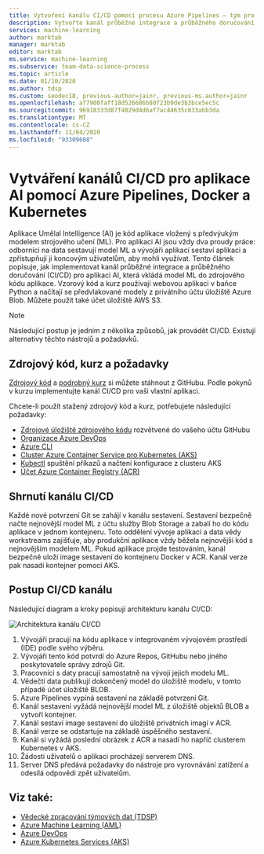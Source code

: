 ```yaml
---
title: Vytvoření kanálu CI/CD pomocí procesu Azure Pipelines – tým pro datové vědy
description: Vytvořte kanál průběžné integrace a průběžného doručování pro aplikace Umělal Intelligence (AI) pomocí Docker a Kubernetes.
services: machine-learning
author: marktab
manager: marktab
editor: marktab
ms.service: machine-learning
ms.subservice: team-data-science-process
ms.topic: article
ms.date: 01/10/2020
ms.author: tdsp
ms.custom: seodec18, previous-author=jainr, previous-ms.author=jainr
ms.openlocfilehash: af7900faff18d526686b80f23b9de3b3bce5ec5c
ms.sourcegitcommit: 96918333d87f4029d4d6af7ac44635c833abb3da
ms.translationtype: MT
ms.contentlocale: cs-CZ
ms.lasthandoff: 11/04/2020
ms.locfileid: "93309608"
---
```

# <a name="create-cicd-pipelines-for-ai-apps-using-azure-pipelines-docker-and-kubernetes"></a>Vytváření kanálů CI/CD pro aplikace AI pomocí Azure Pipelines, Docker a Kubernetes

Aplikace Umělal Intelligence (AI) je kód aplikace vložený s předvýukým modelem strojového učení (ML). Pro aplikaci AI jsou vždy dva proudy práce: odborníci na data sestavují model ML a vývojáři aplikací sestaví aplikaci a zpřístupňují ji koncovým uživatelům, aby mohli využívat. Tento článek popisuje, jak implementovat kanál průběžné integrace a průběžného doručování (CI/CD) pro aplikaci AI, která vkládá model ML do zdrojového kódu aplikace. Vzorový kód a kurz používají webovou aplikaci v baňce Python a načítají se předvlakované modely z privátního účtu úložiště Azure Blob. Můžete použít také účet úložiště AWS S3.

> [!NOTE]
> Následující postup je jedním z několika způsobů, jak provádět CI/CD. Existují alternativy těchto nástrojů a požadavků.

## <a name="source-code-tutorial-and-prerequisites"></a>Zdrojový kód, kurz a požadavky

[Zdrojový kód](https://github.com/Azure/DevOps-For-AI-Apps) a [podrobný kurz](https://github.com/Azure/DevOps-For-AI-Apps/blob/master/Tutorial.md) si můžete stáhnout z GitHubu. Podle pokynů v kurzu implementujte kanál CI/CD pro vaši vlastní aplikaci.

Chcete-li použít stažený zdrojový kód a kurz, potřebujete následující požadavky: 

- [Zdrojové úložiště zdrojového kódu](https://github.com/Azure/DevOps-For-AI-Apps) rozvětvené do vašeho účtu GitHubu
- [Organizace Azure DevOps](/azure/devops/organizations/accounts/create-organization-msa-or-work-student)
- [Azure CLI](/cli/azure/install-azure-cli)
- [Cluster Azure Container Service pro Kubernetes (AKS)](/previous-versions/azure/container-service/kubernetes/container-service-tutorial-kubernetes-deploy-cluster)
- [Kubectl](https://kubernetes.io/docs/tasks/tools/install-kubectl/) spuštění příkazů a načtení konfigurace z clusteru AKS 
- [Účet Azure Container Registry (ACR)](../../container-registry/container-registry-get-started-portal.md)

## <a name="cicd-pipeline-summary"></a>Shrnutí kanálu CI/CD

Každé nové potvrzení Git se zahájí v kanálu sestavení. Sestavení bezpečně načte nejnovější model ML z účtu služby Blob Storage a zabalí ho do kódu aplikace v jednom kontejneru. Toto oddělení vývoje aplikací a data vědy workstreams zajišťuje, aby produkční aplikace vždy běžela nejnovější kód s nejnovějším modelem ML. Pokud aplikace projde testováním, kanál bezpečně uloží image sestavení do kontejneru Docker v ACR. Kanál verze pak nasadí kontejner pomocí AKS. 

## <a name="cicd-pipeline-steps"></a>Postup CI/CD kanálu

Následující diagram a kroky popisují architekturu kanálu CI/CD:

![Architektura kanálu CI/CD](./media/ci-cd-flask/architecture.png)

1. Vývojáři pracují na kódu aplikace v integrovaném vývojovém prostředí (IDE) podle svého výběru.
2. Vývojáři tento kód potvrdí do Azure Repos, GitHubu nebo jiného poskytovatele správy zdrojů Git. 
3. Pracovníci s daty pracují samostatně na vývoji jejich modelu ML.
4. Vědečtí data publikují dokončený model do úložiště modelu, v tomto případě účet úložiště BLOB. 
5. Azure Pipelines vypíná sestavení na základě potvrzení Git.
6. Kanál sestavení vyžádá nejnovější model ML z úložiště objektů BLOB a vytvoří kontejner.
7. Kanál sestaví image sestavení do úložiště privátních imagí v ACR.
8. Kanál verze se odstartuje na základě úspěšného sestavení.
9. Kanál si vyžádá poslední obrázek z ACR a nasadí ho napříč clusterem Kubernetes v AKS.
10. Žádosti uživatelů o aplikaci procházejí serverem DNS.
11. Server DNS předává požadavky do nástroje pro vyrovnávání zatížení a odesílá odpovědi zpět uživatelům.

## <a name="see-also"></a>Viz také:

- [Vědecké zpracování týmových dat (TDSP)](./index.yml)
- [Azure Machine Learning (AML)](../index.yml)
- [Azure DevOps](https://azure.microsoft.com/services/devops/)
- [Azure Kubernetes Services (AKS)](../../aks/intro-kubernetes.md)